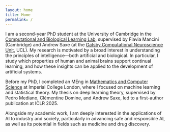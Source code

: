 ```yaml
---
layout: home
title: Home
permalink: /
---
```


<p>
I am a second-year PhD student at the University of Cambridge in the <a href="https://cbl.eng.cam.ac.uk">Computational and Biological Learning Lab</a>, supervised by Flavia Mancini (Cambridge) and Andrew Saxe (at the <a href="https://www.ucl.ac.uk/life-sciences/gatsby">Gatsby Computational Neuroscience Unit</a>, UCL). My research is motivated by a broad interest in understanding the principles of intelligence—both artificial and biological. In particular, I study which properties of human and animal brains support continual learning, and how these insights can be applied to the development of artificial systems.
</p>

<p>
Before my PhD, I completed an MEng in <a href="https://www.imperial.ac.uk/study/courses/undergraduate/mathematics-computer-science-meng/">Mathematics and Computer Science</a> at Imperial College London, where I focused on machine learning and statistical theory. My thesis on deep learning theory, supervised by Pedro Mediano, Clémentine Domine, and Andrew Saxe, led to a first-author publication at ICLR 2025.
</p>

<p>
Alongside my academic work, I am deeply interested in the applications of AI to industry and society, particularly in advancing safe and responsible AI, as well as its potential in fields such as medicine and drug discovery.
</p>

